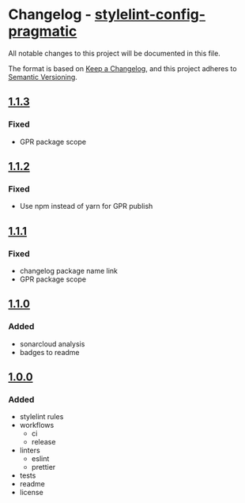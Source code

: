 # Changelog - [stylelint-config-pragmatic]

All notable changes to this project will be documented in this file.

The format is based on [Keep a Changelog](https://keepachangelog.com/en/1.0.0/),
and this project adheres to [Semantic Versioning](https://semver.org/spec/v2.0.0.html).

## [1.1.3]

### Fixed

- GPR package scope

## [1.1.2]

### Fixed

- Use npm instead of yarn for GPR publish

## [1.1.1]

### Fixed

- changelog package name link
- GPR package scope

## [1.1.0]

### Added

- sonarcloud analysis
- badges to readme

## [1.0.0]

### Added

- stylelint rules
- workflows
  - ci
  - release
- linters
  - eslint
  - prettier
- tests
- readme
- license

[stylelint-config-pragmatic]: https://github.com/pvds/stylelint-config-pragmatic
[1.0.0]: https://github.com/pvds/stylelint-config-pragmatic/tree/1.0.0
[1.1.0]: https://github.com/pvds/stylelint-config-pragmatic/tree/1.1.0
[1.1.1]: https://github.com/pvds/stylelint-config-pragmatic/tree/1.1.1
[1.1.2]: https://github.com/pvds/stylelint-config-pragmatic/tree/1.1.2
[1.1.3]: https://github.com/pvds/stylelint-config-pragmatic/tree/1.1.3
